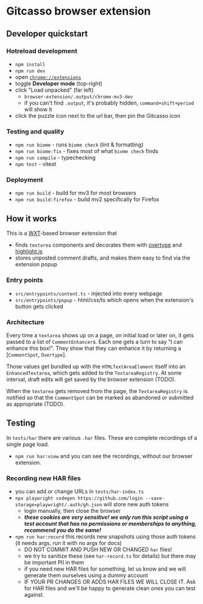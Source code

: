 # Gitcasso browser extension

## Developer quickstart

### Hotreload development

- `npm install`
- `npm run dev`
- open [`chrome://extensions`](chrome://extensions)
- toggle **Developer mode** (top-right)
- click "Load unpacked" (far left)
  - `browser-extension/.output/chrome-mv3-dev`
  - if you can't find `.output`, it's probably hidden, `command+shift+period` will show it
- click the puzzle icon next to the url bar, then pin the Gitcasso icon

### Testing and quality
- `npm run biome` - runs `biome check` (lint & formatting)
- `npm run biome:fix` - fixes most of what `biome check` finds
- `npm run compile` - typechecking
- `npm test` - vitest

### Deployment
- `npm run build` - build for mv3 for most browsers
- `npm run build:firefox` - build mv2 specifically for Firefox

## How it works

This is a [WXT](https://wxt.dev/)-based browser extension that

- finds `textarea` components and decorates them with [overtype](https://overtype.dev/) and [highlight.js](https://highlightjs.org/)
- stores unposted comment drafts, and makes them easy to find via the extension popup

### Entry points

- `src/entrypoints/content.ts` - injected into every webpage
- `src/entrypoints/popup` - html/css/ts which opens when the extension's button gets clicked

### Architecture

Every time a `textarea` shows up on a page, on initial load or later on, it gets passed to a list of `CommentEnhancer`s. Each one gets a turn to say "I can enhance this box!". They show that they can enhance it by returning a [`CommentSpot`, `Overtype`].

Those values get bundled up with the `HTMLTextAreaElement` itself into an `EnhancedTextarea`, which gets added to the `TextareaRegistry`. At some interval, draft edits will get saved by the browser extension (TODO).

When the `textarea` gets removed from the page, the `TextareaRegistry` is notified so that the `CommentSpot` can be marked as abandoned or submitted as appropriate (TODO).

## Testing

In `tests/har` there are various `.har` files. These are complete recordings of a single page load.

- `npm run har:view` and you can see the recordings, without our browser extension.

### Recording new HAR files

- you can add or change URLs in `tests/har-index.ts`
- `npx playwright codegen https://github.com/login --save-storage=playwright/.auth/gh.json` will store new auth tokens
  - login manually, then close the browser
  - ***these cookies are very sensitive! we only run this script using a test account that has no permissions or memberships to anything, recommend you do the same!***
- `npm run har:record` this records new snapshots using those auth tokens (it needs args, run it with no args for docs)
  - DO NOT COMMIT AND PUSH NEW OR CHANGED `har` files!
  - we try to sanitize these (see `har-record.ts` for details) but there may be important PII in them
  - if you need new HAR files for something, let us know and we will generate them ourselves using a dummy account
  - IF YOUR PR CHANGES OR ADDS HAR FILES WE WILL CLOSE IT. Ask for HAR files and we'll be happy to generate clean ones you can test against.
